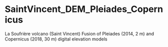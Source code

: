 # SaintVincent_DEM_Pleiades_Copernicus
La Soufrière volcano (Saint Vincent) Fusion of Pleiades (2014, 2 m) and Copernicus (2018, 30 m) digital elevation models

